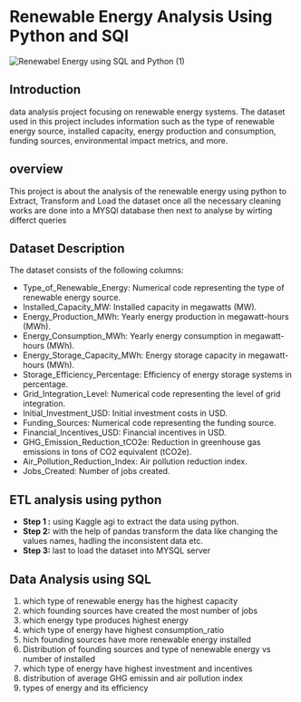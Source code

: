 
# Renewable Energy Analysis Using Python and SQl


![Renewabel Energy using SQL and Python (1)](https://github.com/Jey-krishna/Renewable-energy-analysis-using-SQL-and-python/assets/90081469/4c59ce07-9ef6-4a54-aafc-b0226a4761aa)


## Introduction
data analysis project focusing on renewable energy systems. The dataset used in this project includes information such as the type of renewable energy source, installed capacity, energy production and consumption, funding sources, environmental impact metrics, and more.
## overview
This  project  is about the  analysis of the renewable energy using python  to Extract, Transform and Load the dataset once all the necessary cleaning works are done into a MYSQl database then next to analyse by wirting differct queries

## Dataset Description
The dataset consists of the following columns:

* Type_of_Renewable_Energy: Numerical code representing the type of renewable energy source.
* Installed_Capacity_MW: Installed capacity in megawatts (MW).
* Energy_Production_MWh: Yearly energy production in megawatt-hours (MWh).
* Energy_Consumption_MWh: Yearly energy consumption in megawatt-hours (MWh).
* Energy_Storage_Capacity_MWh: Energy storage capacity in megawatt-hours (MWh).
* Storage_Efficiency_Percentage: Efficiency of energy storage systems in percentage.
* Grid_Integration_Level: Numerical code representing the level of grid integration.
* Initial_Investment_USD: Initial investment costs in USD.
* Funding_Sources: Numerical code representing the funding source.
* Financial_Incentives_USD: Financial incentives in USD.
* GHG_Emission_Reduction_tCO2e: Reduction in greenhouse gas emissions in tons of CO2 equivalent (tCO2e).
* Air_Pollution_Reduction_Index: Air pollution reduction index.
* Jobs_Created: Number of jobs created.

## ETL analysis  using python

* **Step 1 :** using Kaggle agi to extract the data using python.
* **Step 2:** with the help of pandas transform the data like changing the values names, hadling the inconsistent data etc.
* **Step 3:** last to load the dataset into MYSQL server

## Data Analysis using SQL
1. which type of renewable energy has the highest  capacity
2. which founding sources have created the most number of jobs
3. which energy type produces highest energy
4. which type  of energy have highest consumption_ratio
5. hich founding sources have more renewable energy installed
6. Distribution of founding sources and type of nenewable energy vs number of installed
7.  which type of energy have highest investment and incentives
8.  distribution of average GHG emissin and air pollution index
9.  types of energy and its efficiency
















